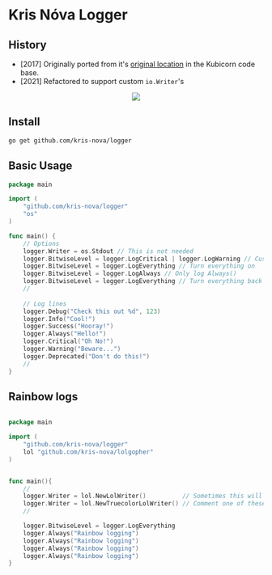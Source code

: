 # Kris Nóva Logger

## History

- [2017] Originally ported from it's [original location](https://github.com/kubicorn/kubicorn/tree/master/pkg/logger) in the Kubicorn code base.
- [2021] Refactored to support custom `io.Writer`'s

<center><img src="/screenshot.png"></center>


## Install

```bash 
go get github.com/kris-nova/logger
```

## Basic Usage

```go
package main

import (
	"github.com/kris-nova/logger"
	"os"
)

func main() {
	// Options
	logger.Writer = os.Stdout // This is not needed
	logger.BitwiseLevel = logger.LogCritical | logger.LogWarning // Customize your levels
	logger.BitwiseLevel = logger.LogEverything // Turn everything on
	logger.BitwiseLevel = logger.LogAlways // Only log Always()
	logger.BitwiseLevel = logger.LogEverything // Turn everything back on 
	// 
	
	// Log lines
	logger.Debug("Check this out %d", 123)
	logger.Info("Cool!")
	logger.Success("Hooray!")
	logger.Always("Hello!")
	logger.Critical("Oh No!")
	logger.Warning("Beware...")
	logger.Deprecated("Don't do this!")
	//
}

```


## Rainbow logs

```go

package main

import (
	"github.com/kris-nova/logger"
	lol "github.com/kris-nova/lolgopher"
)


func main(){
	//
	logger.Writer = lol.NewLolWriter()          // Sometimes this will work better
	logger.Writer = lol.NewTruecolorLolWriter() // Comment one of these out
	//

	logger.BitwiseLevel = logger.LogEverything
	logger.Always("Rainbow logging")
	logger.Always("Rainbow logging")
	logger.Always("Rainbow logging")
	logger.Always("Rainbow logging")
}

```